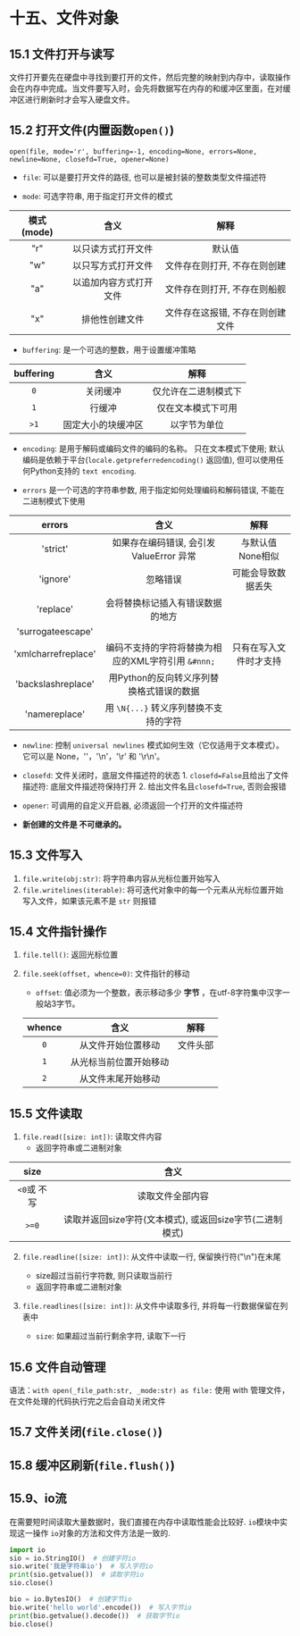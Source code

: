 # 十五、文件对象
## 15.1 文件打开与读写

文件打开要先在硬盘中寻找到要打开的文件，然后完整的映射到内存中，读取操作会在内存中完成。当文件要写入时，会先将数据写在内存的和缓冲区里面，在对缓冲区进行刷新时才会写入硬盘文件。

## 15.2 打开文件(内置函数`open()`)
`open(file, mode='r', buffering=-1, encoding=None, errors=None, newline=None, closefd=True, opener=None)`

* `file`: 可以是要打开文件的路径, 也可以是被封装的整数类型文件描述符

* `mode`: 可选字符串, 用于指定打开文件的模式

|模式(mode)|含义|解释|
|:---:|:---:|:---:|
|"r"|以只读方式打开文件|默认值|
|"w"|以只写方式打开文件|文件存在则打开, 不存在则创建|
|"a"|以追加内容方式打开文件|文件存在则打开, 不存在则船舰|
|"x"|排他性创建文件|文件存在这报错, 不存在则创建文件|

* `buffering`: 是一个可选的整数，用于设置缓冲策略

|buffering|含义|解释|
|:---:|:---:|:---:|
|`0`|关闭缓冲|仅允许在二进制模式下|
|`1`|行缓冲|仅在文本模式下可用|
|`>1`|固定大小的块缓冲区|以字节为单位|

* `encoding`: 是用于解码或编码文件的编码的名称。 只在文本模式下使用; 默认编码是依赖于平台(`locale.getpreferredencoding()` 返回值), 但可以使用任何Python支持的 `text encoding`.

* `errors` 是一个可选的字符串参数, 用于指定如何处理编码和解码错误, 不能在二进制模式下使用

|errors|含义|解释|
|:---:|:---:|:---:|
|'strict'|如果存在编码错误, 会引发 ValueError 异常|与默认值None相似|
|'ignore'|忽略错误|可能会导致数据丢失|
|'replace'|会将替换标记插入有错误数据的地方||
|'surrogateescape'|||
|'xmlcharrefreplace'|编码不支持的字符将替换为相应的XML字符引用 `&#nnn;`|只有在写入文件时才支持|
|'backslashreplace'|用Python的反向转义序列替换格式错误的数据||
|'namereplace'|用 `\N{...}` 转义序列替换不支持的字符||

* `newline`: 控制 `universal newlines` 模式如何生效（它仅适用于文本模式）。它可以是 None，''，'\n'，'\r' 和 '\r\n'。

* `closefd`: 文件关闭时，底层文件描述符的状态
      1. `closefd=False`且给出了文件描述符: 底层文件描述符保持打开
      2. 给出文件名且`closefd=True`, 否则会报错
* `opener`: 可调用的自定义开启器, 必须返回一个打开的文件描述符

* **新创建的文件是 不可继承的。**

## 15.3 文件写入
1. `file.write(obj:str)`: 将字符串内容从光标位置开始写入
2. `file.writelines(iterable)`: 将可迭代对象中的每一个元素从光标位置开始写入文件，如果该元素不是 `str` 则报错

## 15.4 文件指针操作
1. `file.tell()`: 返回光标位置
2. `file.seek(offset, whence=0)`: 文件指针的移动
      * `offset`: 值必须为一个整数，表示移动多少 __字节__ ，在utf-8字符集中汉字一般站3字节。
      
      |whence|含义|解释|
      |:---:|:---:|:---:|
      |`0`|从文件开始位置移动|文件头部|
      |`1`|从光标当前位置开始移动||
      |`2`|从文件末尾开始移动||

## 15.5 文件读取
1. `file.read([size: int])`: 读取文件内容
      * 返回字符串或二进制对象

|size|含义|
|:---:|:---:|
|`<0`或 不写|读取文件全部内容|
|`>=0`|读取并返回size字符(文本模式), 或返回size字节(二进制模式)|

2. `file.readline([size: int])`: 从文件中读取一行, 保留换行符("\n")在末尾
      * size超过当前行字符数, 则只读取当前行
      * 返回字符串或二进制对象

3. `file.readlines([size: int])`: 从文件中读取多行, 并将每一行数据保留在列表中
      * `size`: 如果超过当前行剩余字符, 读取下一行

## 15.6 文件自动管理
语法：`with open(_file_path:str, _mode:str) as file:`
使用 with 管理文件，在文件处理的代码执行完之后会自动关闭文件

## 15.7 文件关闭(`file.close()`)
## 15.8 缓冲区刷新(`file.flush()`)

## 15.9、io流
在需要短时间读取大量数据时，我们直接在内存中读取性能会比较好. `io`模块中实现这一操作
`io`对象的方法和文件方法是一致的.
```python
import io
sio = io.StringIO()  # 创建字符io
sio.write('我是字符串io')  # 写入字符io
print(sio.getvalue())  # 读取字符io
sio.close()

bio = io.BytesIO()  # 创建字节io
bio.write('hello world'.encode())  # 写入字节io
print(bio.getvalue().decode())  # 获取字节io
bio.close()
```
